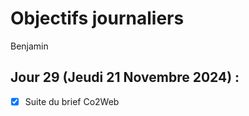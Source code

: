 # Objectifs journaliers

Benjamin

## Jour 29 (Jeudi 21 Novembre 2024) :

- [x] Suite du brief Co2Web

